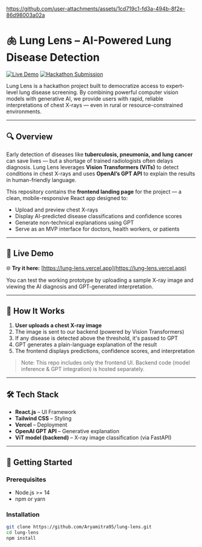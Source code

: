 
https://github.com/user-attachments/assets/1cd719c1-fd3a-494b-8f2e-86d98003a02a
# 🫁 Lung Lens – AI-Powered Lung Disease Detection

[![Live Demo](https://img.shields.io/badge/View-Demo-blue)](https://lung-lens.vercel.app/)
[![Hackathon Submission](https://img.shields.io/badge/Hackathon-Project-orange)](https://lung-lens.vercel.app/)

Lung Lens is a hackathon project built to democratize access to expert-level lung disease screening. By combining powerful computer vision models with generative AI, we provide users with rapid, reliable interpretations of chest X-rays — even in rural or resource-constrained environments.




---

## 🔍 Overview

Early detection of diseases like **tuberculosis, pneumonia, and lung cancer** can save lives — but a shortage of trained radiologists often delays diagnosis. Lung Lens leverages **Vision Transformers (ViTs)** to detect conditions in chest X-rays and uses **OpenAI’s GPT API** to explain the results in human-friendly language.

This repository contains the **frontend landing page** for the project — a clean, mobile-responsive React app designed to:

- Upload and preview chest X-rays
- Display AI-predicted disease classifications and confidence scores
- Generate non-technical explanations using GPT
- Serve as an MVP interface for doctors, health workers, or patients

---

## 🧪 Live Demo

🌐 **Try it here:** [https://lung-lens.vercel.app](https://lung-lens.vercel.app)

You can test the working prototype by uploading a sample X-ray image and viewing the AI diagnosis and GPT-generated interpretation.

---

## 🧠 How It Works

1. **User uploads a chest X-ray image**
2. The image is sent to our backend (powered by Vision Transformers)
3. If any disease is detected above the threshold, it's passed to GPT
4. GPT generates a plain-language explanation of the result
5. The frontend displays predictions, confidence scores, and interpretation

> Note: This repo includes only the frontend UI. Backend code (model inference & GPT integration) is hosted separately.

---

## 🛠️ Tech Stack

- **React.js** – UI Framework
- **Tailwind CSS** – Styling
- **Vercel** – Deployment
- **OpenAI GPT API** – Generative explanation
- **ViT model (backend)** – X-ray image classification (via FastAPI)

---

## 🚀 Getting Started

### Prerequisites

- Node.js >= 14
- npm or yarn

### Installation

```bash
git clone https://github.com/Aryamitra95/lung-lens.git
cd lung-lens
npm install
